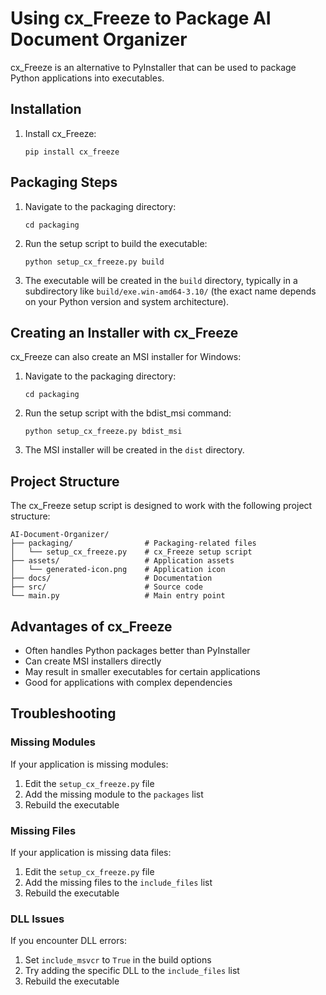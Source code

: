 # Using cx_Freeze to Package AI Document Organizer

cx_Freeze is an alternative to PyInstaller that can be used to package Python applications into executables.

## Installation

1. Install cx_Freeze:
   ```
   pip install cx_freeze
   ```

## Packaging Steps

1. Navigate to the packaging directory:
   ```
   cd packaging
   ```

2. Run the setup script to build the executable:
   ```
   python setup_cx_freeze.py build
   ```

3. The executable will be created in the `build` directory, typically in a subdirectory like `build/exe.win-amd64-3.10/` (the exact name depends on your Python version and system architecture).

## Creating an Installer with cx_Freeze

cx_Freeze can also create an MSI installer for Windows:

1. Navigate to the packaging directory:
   ```
   cd packaging
   ```

2. Run the setup script with the bdist_msi command:
   ```
   python setup_cx_freeze.py bdist_msi
   ```

3. The MSI installer will be created in the `dist` directory.

## Project Structure

The cx_Freeze setup script is designed to work with the following project structure:

```
AI-Document-Organizer/
├── packaging/                # Packaging-related files
│   └── setup_cx_freeze.py    # cx_Freeze setup script
├── assets/                   # Application assets
│   └── generated-icon.png    # Application icon
├── docs/                     # Documentation
├── src/                      # Source code
└── main.py                   # Main entry point
```

## Advantages of cx_Freeze

- Often handles Python packages better than PyInstaller
- Can create MSI installers directly
- May result in smaller executables for certain applications
- Good for applications with complex dependencies

## Troubleshooting

### Missing Modules

If your application is missing modules:

1. Edit the `setup_cx_freeze.py` file
2. Add the missing module to the `packages` list
3. Rebuild the executable

### Missing Files

If your application is missing data files:

1. Edit the `setup_cx_freeze.py` file
2. Add the missing files to the `include_files` list
3. Rebuild the executable

### DLL Issues

If you encounter DLL errors:

1. Set `include_msvcr` to `True` in the build options
2. Try adding the specific DLL to the `include_files` list
3. Rebuild the executable